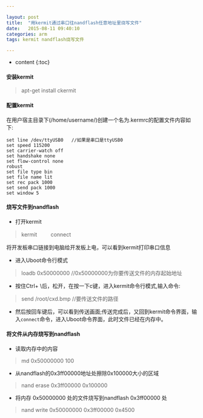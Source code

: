 ```yaml
---

layout: post
title:  "用kermit通过串口往nandflash任意地址里烧写文件"
date:   2015-08-11 09:40:10
categories: arm
tags: kermit nandflash烧写文件

---
```


* content
{:toc}

#### 安装kermit
> apt-get install ckermit 

#### 配置kermit
在用户宿主目录下(/home/username/)创建一个名为.kermrc的配置文件内容如下:

    set line /dev/ttyUSB0   //如果是串口是ttyUSB0 
    set speed 115200 
    set carrier-watch off 
    set handshake none 
    set flow-control none 
    robust 
    set file type bin 
    set file name lit
    set rec pack 1000 
    set send pack 1000 
    set window 5 


#### 烧写文件到nandflash
* 打开kermit

> kermit　
> 　
> connect

将开发板串口链接到电脑给开发板上电，可以看到kermit打印串口信息

* 进入Uboot命令行模式

> loadb 0x50000000  //0x50000000为你要传送文件的内存起始地址

* 按住Ctrl+ \后，松开，在按一下c键，进入kermit命令行模式,输入命令:

> send /root/cxd.bmp   //要传送文件的路径

* 然后按回车键后，可以看到传送画面;传送完成后，又回到kermit命令界面，输入`connect`命令，进入Uboot命令界面，此时文件已经在内存中。

#### 将文件从内存烧写到nandflash

* 读取内存中的内容

> md 0x50000000 100 

* 从nandflash的0x3ff00000地址处擦除0x100000大小的区域

> nand erase 0x3ff00000 0x100000 

* 将内存 0x50000000 处的文件烧写到nandflash 0x3ff00000 处

> nand write 0x50000000 0x3ff00000 0x4500
